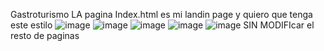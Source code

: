 Gastroturismo
LA pagina Index.html es mi landin page y quiero que tenga este estilo
![image](https://github.com/user-attachments/assets/8d43362f-2fc6-4246-a9f4-56bbfe34e656)
![image](https://github.com/user-attachments/assets/4c2aae86-6a19-4485-8bdb-d87bf1a7e271)
![image](https://github.com/user-attachments/assets/fa76cb3d-752a-47a0-bb62-65044ab2519a)
![image](https://github.com/user-attachments/assets/a8d4a101-7b11-449f-9f39-3a592fdcdf96)
![image](https://github.com/user-attachments/assets/94c6eaaa-0649-4672-a3b2-85524d62987c)
SIN MODIFIcar el resto de paginas
